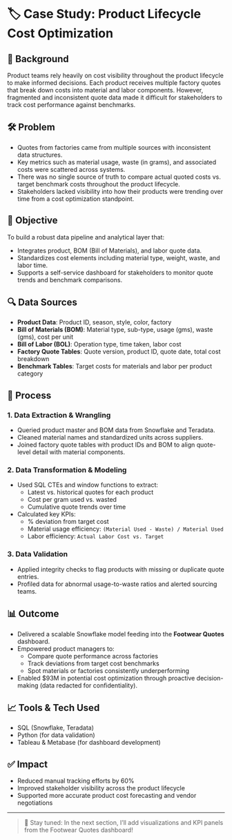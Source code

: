 # 🏷️ Case Study: Product Lifecycle Cost Optimization

## 🧩 Background
Product teams rely heavily on cost visibility throughout the product lifecycle to make informed decisions. Each product receives multiple factory quotes that break down costs 
into material and labor components. However, fragmented and inconsistent quote data made it difficult for stakeholders to track cost performance against benchmarks.

## 🛠️ Problem
- Quotes from factories came from multiple sources with inconsistent data structures.
- Key metrics such as material usage, waste (in grams), and associated costs were scattered across systems.
- There was no single source of truth to compare actual quoted costs vs. target benchmark costs throughout the product lifecycle.
- Stakeholders lacked visibility into how their products were trending over time from a cost optimization standpoint.

## 🎯 Objective
To build a robust data pipeline and analytical layer that:
- Integrates product, BOM (Bill of Materials), and labor quote data.
- Standardizes cost elements including material type, weight, waste, and labor time.
- Supports a self-service dashboard for stakeholders to monitor quote trends and benchmark comparisons.

## 🔍 Data Sources
- **Product Data**: Product ID, season, style, color, factory
- **Bill of Materials (BOM)**: Material type, sub-type, usage (gms), waste (gms), cost per unit
- **Bill of Labor (BOL)**: Operation type, time taken, labor cost
- **Factory Quote Tables**: Quote version, product ID, quote date, total cost breakdown
- **Benchmark Tables**: Target costs for materials and labor per product category

## 🧪 Process

### 1. Data Extraction & Wrangling
- Queried product master and BOM data from Snowflake and Teradata.
- Cleaned material names and standardized units across suppliers.
- Joined factory quote tables with product IDs and BOM to align quote-level detail with material components.

### 2. Data Transformation & Modeling
- Used SQL CTEs and window functions to extract:
  - Latest vs. historical quotes for each product
  - Cost per gram used vs. wasted
  - Cumulative quote trends over time
- Calculated key KPIs:
  - % deviation from target cost
  - Material usage efficiency: `(Material Used - Waste) / Material Used`
  - Labor efficiency: `Actual Labor Cost vs. Target`

### 3. Data Validation
- Applied integrity checks to flag products with missing or duplicate quote entries.
- Profiled data for abnormal usage-to-waste ratios and alerted sourcing teams.

## 📊 Outcome
- Delivered a scalable Snowflake model feeding into the **Footwear Quotes** dashboard.
- Empowered product managers to:
  - Compare quote performance across factories
  - Track deviations from target cost benchmarks
  - Spot materials or factories consistently underperforming
- Enabled $93M in potential cost optimization through proactive decision-making (data redacted for confidentiality).

## 📈 Tools & Tech Used
- SQL (Snowflake, Teradata)
- Python (for data validation)
- Tableau & Metabase (for dashboard development)

## ✅ Impact
- Reduced manual tracking efforts by 60%
- Improved stakeholder visibility across the product lifecycle
- Supported more accurate product cost forecasting and vendor negotiations

---

> 🔗 Stay tuned: In the next section, I’ll add visualizations and KPI panels from the Footwear Quotes dashboard!
